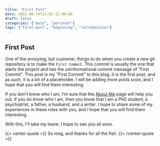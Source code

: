 ```yaml
---
title: "First Post"
date: 2022-08-19T23:03:12-04:00
draft: false
categories: ["meta", "personal"]
tags: ["first-post", "beginning", "introduction"]
---
```


## First Post

One of the annoying, but customar, things to do when you create a new git repository is to make the `First Commit`. This commit is usually the one that starts the project and has the uninformational commit message of "First Commit". This post is my "First Commit" to this blog. It is the first post, and as such, it is a bit of a placeholder. I will be adding more posts soon, and I hope that you will find them interesting.

If you don't know who I am, I'm sure that the [About Me](/about) page will help you out. If you do know who I am, then you know that I am a PhD student, a psychiatrist, a father, a husband, and a writer. I hope to share some of my experiences in these roles with you, and I hope that you will find them interesting.

With this, I'll take my leave. I hope to see you all soon.

{{< center-quote >}}
So long, and thanks for all the fish.
{{< /center-quote >}}
